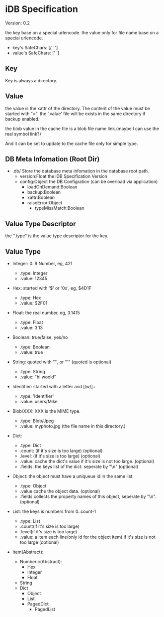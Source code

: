 # iDB Specification

Version: 0.2

the key base on a special urlencode.
the value only for file name base on a special urlencode.

* key's SafeChars: [/,' ']
* value's SafeChars: [' ']

## Key

Key is always a directory.

## Value

the value is the xattr of the directory. The content of the value must be started with "=".
the '.value' file will be exists in the same directory if backup enabled.

the blob value in the cache file is a blob file name link.(maybe I can use the real symbol link?)

And it can be set to update to the cache file only for simple type.


## DB Meta Infomation (Root Dir)

* .db/  Store the database meta infomation in the database root path.
  * version:Float  the iDB Specification Version
  * config:Object  the DB Configration (can be overload via application)
    * loadOnDemand:Boolean
    * backup:Boolean
    * xattr:Boolean
    * raiseError:Object
      * typeMissMatch:Boolean

## Value Type Descriptor

the ".type" is the value type descriptor for the key.

## Value Type

* Integer: 0..9 Number, eg, 421
  * .type: Integer
  * .value: 12345
* Hex: started with '$' or '0x', eg, $4D1F
  * .type: Hex
  * .value: $2F01
* Float: the real number, eg, 3.1415
  * .type: Float
  * .value: 3.13
* Boolean: true/false, yes/no
  * .type: Boolean
  * .value: true
* String: quoted with '"', or "'" (quoted is optional)
  * .type: String
  * .value: "hi woold"
* Identifier: started with a letter and [\w\/]+
  * .type: 'Identifier'
  * .value: users/Mike
* Blob/XXX: XXX is the MIME type.
  * .type: Blob/Jpeg
  * .value: myphoto.jpg (the file name in this directory.)
* Dict: 
  * .type: Dict
  * .count: (if it's size is too large) (optional)
  * .level: (if it's size is too large) (optional)
  * .value: cache the dict's value if it's size is not too large. (optional)
  * .fields: the keys list of the dict. seperate by "\n" (optional)
* Object<Dict>: the object must have a uniqueue id in the same list.
  * .type: Object
  * .value  cache the object data. (optional)
  * .fields collects the property names of this object, seperate by "\n". (optional)
* List<Dict>: the keys is numbers from 0..count-1
  * .type: List
  * .count(if it's size is too large)
  * .level(if it's size is too large)
  * .value: a item each line(only id for the object item) if it's size is not too large (optional)

* Item(Abstract):
  * Numberic(Abstract):
    * Hex
    * Integer
    * Float
  * String
  * Dict
    * Object
    * List
    * PagedDict
      * PagedList


